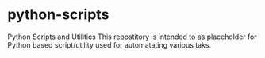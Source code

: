 # python-scripts
Python Scripts and Utilities 
This repostitory is intended to as placeholder for Python based script/utility used for automatating various taks. 


